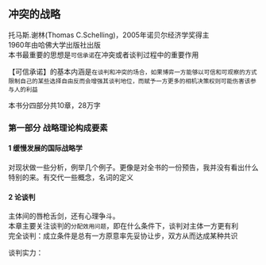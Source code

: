 ## 冲突的战略
托马斯.谢林(Thomas C.Schelling)，2005年诺贝尔经济学奖得主  
1960年由哈佛大学出版社出版  
本书最重要的思想是`可信承诺`在冲突或者谈判过程中的重要作用  

【可信承诺】的基本内涵是`在谈判和冲突的场合，如果博弈一方能够以可信和可观察的方式限制自己的某些选择自由反而会增强其谈判地位，而赋予一方更多的相机决策权则可能伤害该参与人的利益`

本书分四部分共10章，28万字

### 第一部分 战略理论构成要素

#### 1 缓慢发展的国际战略学
对现状做一些分析，例举几个例子。更像是对全书的一份预告，我并没有看出什么特别的来。有交代一些概念，名词的定义

#### 2 论谈判
主体间的唇枪舌剑，还有心理争斗。  
本章主要关注谈判的`分配效用问题`，即在什么条件下，谈判对主体一方更有利  
完全谈判：成立条件是总有一方原意率先妥协让步，双方从而达成某种共识  

谈判实力：
